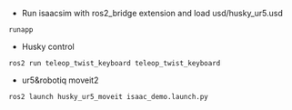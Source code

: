 - Run isaacsim with ros2_bridge extension and load usd/husky_ur5.usd
```shell
runapp
```
- Husky control
```shell
ros2 run teleop_twist_keyboard teleop_twist_keyboard
```
- ur5&robotiq moveit2
```shell
ros2 launch husky_ur5_moveit isaac_demo.launch.py
```